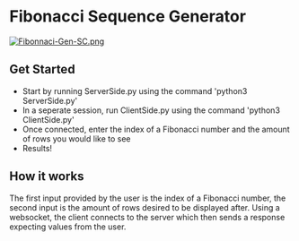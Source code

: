 # Fibonacci Sequence Generator
[![Fibonnaci-Gen-SC.png](https://i.postimg.cc/DZbk05n0/Fibonnaci-Gen-SC.png)](https://postimg.cc/ftZggc3Q)
## Get Started
- Start by running ServerSide.py using the command 'python3 ServerSide.py'
- In a seperate session, run ClientSide.py using the command 'python3 ClientSide.py'
- Once connected, enter the index of a Fibonacci number and the amount of rows you would like to see
- Results!

## How it works
The first input provided by the user is the index of a Fibonacci number, the second input is the amount of rows desired to be displayed after.
Using a websocket, the client connects to the server which then sends a response expecting values from the user.
